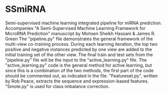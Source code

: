 # SSmiRNA
Semi-supervised machine learning integrated pipeline for miRNA prediction. Accompanies "A Semi-Supervised Machine Learning Framework 
for MicroRNA Prediction" manuscript by Mohsen Sheikh Hassani &amp; James R. Green
The "pipeline.py" file demonstrates the general framework of the multi-view co-training process. During each learning iteration, the top two positive and negative instances predicted by one view are added to the initial training set of the other view. The final train and test sets from the "pipeline.py" file will be the input to the "active_learning.py" file. The "active_learning.py" code is the general method for active learning, but since this is a combination of the two methods, the first part of the code should be commented out, as indicated in the file.
"Featureset.py", written by Rob Peace, extracts the sequence and expression-based features. 
"Smote.py" is used for class imbalance correction.

